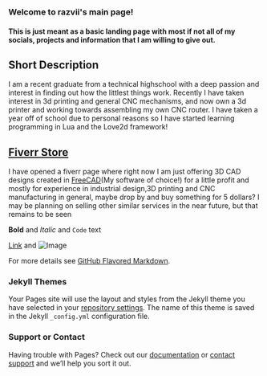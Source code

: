 ### Welcome to razvii's main page!



#### This is just meant as a basic landing page with most if not all of my socials, projects and information that I am willing to give out.


## Short Description
I am a recent graduate from a technical highschool with a deep passion and interest in finding out how the littlest things work.
Recently I have taken interest in 3d printing and general CNC mechanisms, and now own a 3d printer and working towards assembling my own CNC router.
I have taken a year off of school due to personal reasons so I have started learning programming in Lua and the Love2d framework!



## [Fiverr Store](https://www.fiverr.com/therazbee)
 I have opened a fiverr page where right now I am just offering 3D CAD designs created in [FreeCAD](https://www.freecad.org/)(My software of choice!) for a little profit and mostly for experience in industrial design,3D printing and CNC manufacturing in general, maybe drop by and buy something for 5 dollars?
 I may be planning on selling other similar services in the near future, but that remains to be seen
 
 

**Bold** and _Italic_ and `Code` text

[Link](url) and ![Image](src)


For more details see [GitHub Flavored Markdown](https://guides.github.com/features/mastering-markdown/).

### Jekyll Themes

Your Pages site will use the layout and styles from the Jekyll theme you have selected in your [repository settings](https://github.com/razvii22/razvii22.github.io/settings/pages). The name of this theme is saved in the Jekyll `_config.yml` configuration file.

### Support or Contact

Having trouble with Pages? Check out our [documentation](https://docs.github.com/categories/github-pages-basics/) or [contact support](https://support.github.com/contact) and we’ll help you sort it out.
